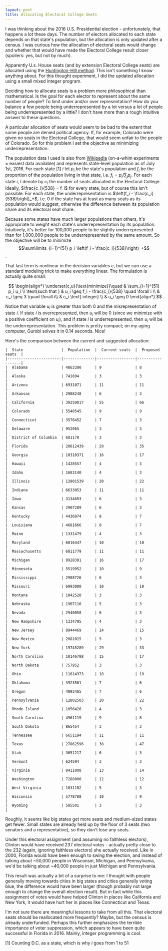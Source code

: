 ```yaml
---
layout: post
title: Allocating Electoral College Seats
---
```


I was thinking about the 2016 U.S. Presidential election - unfortunately, that happens a lot these days. The number of electors allocated to each state depends on that state's population, but the allocation is only updated after a census. I was curious how the allocation of electoral seats would change and whether that would have made the Electoral College result closer (spoilers: yes, but not by much).

Apparently U.s. House seats (and by extension Electoral College seats) are allocated using the [Huntington-Hill method](https://en.wikipedia.org/wiki/Huntington–Hill_method). This isn't something I know anything about. For this thought experiment, I did the updated allocation using a small mixed integer program.

Deciding how to allocate seats is a problem more philosophical than mathematical. Is the goal for each elector to represent about the same number of people? To limit under and/or over representation? How do you balance a few people being underrepresented by a lot versus a lot of people being underrepresented by a little? I don't have more than a rough intuitive answer to these questions.

A particular allocation of seats would seem to be bad to the extent that some people are denied political agency. If, for example, Colorado were given no seats in the Electoral College, that would seem unfair to the people of Colorado. So for this problem I set the objective as minimizing underrepresentation. 

The population data I used is also from [Wikipedia](https://en.wikipedia.org/wiki/List_of_U.S._states_and_territories_by_population) (on-a-whim experiments = easiest data available) and represents state-level population as of July 1st, 2016. For each state [1] $i$ let $p_i$ be the state's population and $f_i$ be the proportion of the population living in that state, i.e. $f_i = p_i / \sum_j p_j$. For each state $i$, I denote by $c_i$ the number of seats allocated in the Electoral College. Ideally, $\frac{c_i}{538} = f_i$ for every state, but of course this isn't possible. For each state, the underrepresentation is $\left(f_i - \frac{c_i}{538}\right)_+$, i.e. 0 if the state has at least as many seats as its population would suggest, otherwise the difference between its population share and its electoral seat share.

Because some states have much larger populations than others, it's appropriate to weight each state's underrepresentation by its population. Intuitively, it's better for 100,000 people to be slightly underrepresented than for 1,000,000 people to be underrepresented by the same amount. So the objective will be to minimize $$\sum\limits_{i=1}^{51} p_i \left(f_i - \frac{c_i}{538}\right)_+$$.

That last term is nonlinear in the decision variables $c$, but we can use a standard modeling trick to make everything linear. The formulation is actually quite small:

$$
\begin{align*}
\underset{c,u}{\text{minimize}}\quad & \sum_{i=1}^{51} p_i u_i \\
\text{such that } & u_i \geq f_i - \frac{c_i}{538} \quad \forall i \\
& c_i \geq 3 \quad \forall i\\
& c_i \text{ integer} \\
& u_i \geq 0
\end{align*}
$$

Notice that variable $u_i$ is greater than both 0 and the misrepresentation of state $i$. If state $i$ is overrepresented, then $u_i$ will be 0 (since we minimize with a positive coefficient on $u_i$), and if state $i$ is underrepresented, then $u_i$ will be the underrepresentation. This problem is pretty compact; on my aging computer, Gurobi solves it in 0.14 seconds. Nice!

Here's the comparison between the current and suggested allocation:
```
|  State                 |  Population  |  Current seats  |  Proposed seats  | 
|------------------------|--------------|-----------------|------------------| 
|  Alabama               | 4863300      | 9               | 8                | 
|  Alaska                | 741894       | 3               | 3                | 
|  Arizona               | 6931071      | 11              | 11               | 
|  Arkansas              | 2988248      | 6               | 3                | 
|  California            | 39250017     | 55              | 66               | 
|  Colorado              | 5540545      | 9               | 9                | 
|  Connecticut           | 3576452      | 7               | 3                | 
|  Delaware              | 952065       | 3               | 3                | 
|  District of Columbia  | 681170       | 3               | 3                | 
|  Florida               | 20612439     | 29              | 35               | 
|  Georgia               | 10310371     | 16              | 17               | 
|  Hawaii                | 1428557      | 4               | 3                | 
|  Idaho                 | 1683140      | 4               | 3                | 
|  Illinois              | 12801539     | 20              | 22               | 
|  Indiana               | 6633053      | 11              | 11               | 
|  Iowa                  | 3134693      | 6               | 3                | 
|  Kansas                | 2907289      | 6               | 3                | 
|  Kentucky              | 4436974      | 8               | 7                | 
|  Louisiana             | 4681666      | 8               | 7                | 
|  Maine                 | 1331479      | 4               | 3                | 
|  Maryland              | 6016447      | 10              | 10               | 
|  Massachusetts         | 6811779      | 11              | 11               | 
|  Michigan              | 9928301      | 16              | 17               | 
|  Minnesota             | 5519952      | 10              | 9                | 
|  Mississippi           | 2988726      | 6               | 3                | 
|  Missouri              | 6093000      | 10              | 10               | 
|  Montana               | 1042520      | 3               | 3                | 
|  Nebraska              | 1907116      | 5               | 3                | 
|  Nevada                | 2940058      | 6               | 3                | 
|  New Hampshire         | 1334795      | 4               | 3                | 
|  New Jersey            | 8944469      | 14              | 15               | 
|  New Mexico            | 2081015      | 5               | 3                | 
|  New York              | 19745289     | 29              | 33               | 
|  North Carolina        | 10146788     | 15              | 17               | 
|  North Dakota          | 757952       | 3               | 3                | 
|  Ohio                  | 11614373     | 18              | 19               | 
|  Oklahoma              | 3923561      | 7               | 6                | 
|  Oregon                | 4093465      | 7               | 6                | 
|  Pennsylvania          | 12802503     | 20              | 22               | 
|  Rhode Island          | 1056426      | 4               | 3                | 
|  South Carolina        | 4961119      | 9               | 8                | 
|  South Dakota          | 865454       | 3               | 3                | 
|  Tennessee             | 6651194      | 11              | 11               | 
|  Texas                 | 27862596     | 38              | 47               | 
|  Utah                  | 3051217      | 6               | 3                | 
|  Vermont               | 624594       | 3               | 3                | 
|  Virginia              | 8411808      | 13              | 14               | 
|  Washington            | 7288000      | 12              | 12               | 
|  West Virginia         | 1831102      | 5               | 3                | 
|  Wisconsin             | 5778708      | 10              | 9                | 
|  Wyoming               | 585501       | 3               | 3                | 
```

Roughly, it seems like big states get more seats and medium-sized states get fewer. Small states are already held up by the floor of 3 seats (two senators and a representative), so they don't lose any seats.

Under this electoral assignment (and assuming no faithless electors), Clinton would have received 237 electoral votes - actually pretty close to the 232 (again, ignoring faithless electors) she actually received. Like in 2000, Florida would have been enough to swing the election, and instead of talking about ~50,000 people in Wisconsin, Michigan, and Pennsylvania, we'd be talking about ~40,000 people in just Michigan and Pennsylvania.

This result was actually a bit of a surprise to me: I thought with people generally moving towards cities in big states and cities generally voting blue, the difference would have been larger (though probably not large enough to change the overall election result). But in fact while this assignment of votes would have helped Clinton in places like California and New York, it would have hurt her in places like Connecticut and Texas.

I'm not sure there are meaningful lessons to take from all this. That electoral seats should be reallocated more frequently? Maybe, but the census is already underfunded. Perhaps this further emphasizes the terrible importance of voter suppression, which appears to have been quite successful in Florida in 2016. Mainly, integer programming is cool.

[1] Counting D.C. as a state, which is why $i$ goes from 1 to 51
